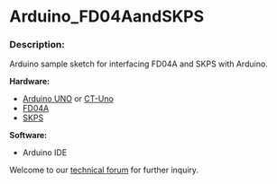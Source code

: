 # Arduino_FD04AandSKPS
<h3>Description:</h3>

Arduino sample sketch for interfacing FD04A and SKPS with Arduino. 

<b>Hardware:</b>
<ul><li><a href="http://www.cytron.com.my/p-arduino-uno" target="_blank">Arduino UNO</a> or <a href="http://www.cytron.com.my/p-ct-uno" target="_blank">CT-Uno</a></li>
<li><a href="http://www.cytron.com.my/p-fd04a" target="_blank"> FD04A </a></li>
<li><a href="http://www.cytron.com.my/p-skps" target="_blank">SKPS</a></li>
</ul>
<b>Software:</b>
<ul><li>Arduino IDE</li></ul>
Welcome to our <a href="http://forum.cytron.io/" target="_blank">technical forum</a> for further inquiry.
